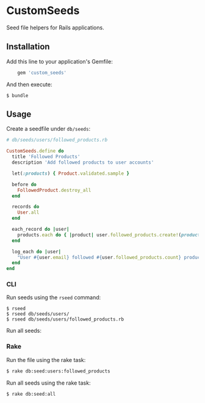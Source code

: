 # CustomSeeds

Seed file helpers for Rails applications.

## Installation

Add this line to your application's Gemfile:

```ruby
    gem 'custom_seeds'
```

And then execute:

    $ bundle

## Usage

Create a seedfile under `db/seeds`:

```ruby
# db/seeds/users/followed_products.rb

CustomSeeds.define do
  title 'Followed Products'
  description 'Add followed products to user accounts'

  let(:products) { Product.validated.sample }

  before do
    FollowedProduct.destroy_all
  end

  records do
    User.all
  end

  each_record do |user|
    products.each do { |product| user.followed_products.create!(product: product) }
  end

  log_each do |user|
    "User #{user.email} followed #{user.followed_products.count} products"
  end
end
```

### CLI

Run seeds using the `rseed` command:

    $ rseed
    $ rseed db/seeds/users/
    $ rseed db/seeds/users/followed_products.rb

Run all seeds:

### Rake

Run the file using the rake task:

```bash
$ rake db:seed:users:followed_products
```

Run all seeds using the rake task:

```bash
$ rake db:seed:all
```
